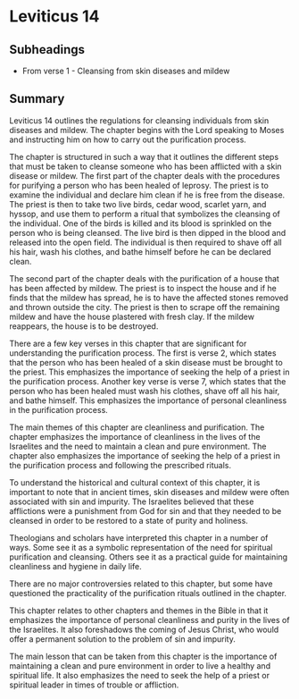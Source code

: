 # Leviticus 14

## Subheadings

* From verse 1 - Cleansing from skin diseases and mildew

## Summary

Leviticus 14 outlines the regulations for cleansing individuals from skin diseases and mildew. The chapter begins with the Lord speaking to Moses and instructing him on how to carry out the purification process.

The chapter is structured in such a way that it outlines the different steps that must be taken to cleanse someone who has been afflicted with a skin disease or mildew. The first part of the chapter deals with the procedures for purifying a person who has been healed of leprosy. The priest is to examine the individual and declare him clean if he is free from the disease. The priest is then to take two live birds, cedar wood, scarlet yarn, and hyssop, and use them to perform a ritual that symbolizes the cleansing of the individual. One of the birds is killed and its blood is sprinkled on the person who is being cleansed. The live bird is then dipped in the blood and released into the open field. The individual is then required to shave off all his hair, wash his clothes, and bathe himself before he can be declared clean.

The second part of the chapter deals with the purification of a house that has been affected by mildew. The priest is to inspect the house and if he finds that the mildew has spread, he is to have the affected stones removed and thrown outside the city. The priest is then to scrape off the remaining mildew and have the house plastered with fresh clay. If the mildew reappears, the house is to be destroyed.

There are a few key verses in this chapter that are significant for understanding the purification process. The first is verse 2, which states that the person who has been healed of a skin disease must be brought to the priest. This emphasizes the importance of seeking the help of a priest in the purification process. Another key verse is verse 7, which states that the person who has been healed must wash his clothes, shave off all his hair, and bathe himself. This emphasizes the importance of personal cleanliness in the purification process.

The main themes of this chapter are cleanliness and purification. The chapter emphasizes the importance of cleanliness in the lives of the Israelites and the need to maintain a clean and pure environment. The chapter also emphasizes the importance of seeking the help of a priest in the purification process and following the prescribed rituals.

To understand the historical and cultural context of this chapter, it is important to note that in ancient times, skin diseases and mildew were often associated with sin and impurity. The Israelites believed that these afflictions were a punishment from God for sin and that they needed to be cleansed in order to be restored to a state of purity and holiness.

Theologians and scholars have interpreted this chapter in a number of ways. Some see it as a symbolic representation of the need for spiritual purification and cleansing. Others see it as a practical guide for maintaining cleanliness and hygiene in daily life.

There are no major controversies related to this chapter, but some have questioned the practicality of the purification rituals outlined in the chapter.

This chapter relates to other chapters and themes in the Bible in that it emphasizes the importance of personal cleanliness and purity in the lives of the Israelites. It also foreshadows the coming of Jesus Christ, who would offer a permanent solution to the problem of sin and impurity.

The main lesson that can be taken from this chapter is the importance of maintaining a clean and pure environment in order to live a healthy and spiritual life. It also emphasizes the need to seek the help of a priest or spiritual leader in times of trouble or affliction.